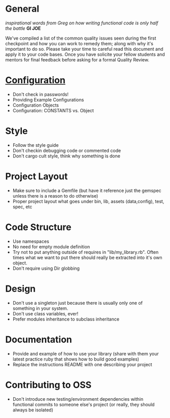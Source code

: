 General
=======
_inspirational words from Greg on how writing functional code is only
half the battle_ __GI JOE__

We've compiled a list of the common quality issues seen during the first checkpoint and how you can work to remedy them; along with why it's important to do so. Please take your time to careful read this document and apply it to your code bases. Once you have solicite your fellow students and mentors for final feedback before asking for a formal Quality Review.

[Configuration](https://github.com/mendicant-university/s10-notes/blob/master/configuration.md)
=============
  - Don't check in passwords!
  - Providing Example Configurations
  - Configuration Objects
  - Configuration: CONSTANTS vs. Object

Style
=====
  - Follow the style guide
  - Don't checkin debugging code or commented code
  - Don't cargo cult style, think why something is done

Project Layout
==============
  - Make sure to include a Gemfile (but have it reference just the gemspec unless there is a reason to do otherwise)
  - Proper project layout what goes under bin, lib, assets (data,config), test, spec, etc

Code Structure
==============
  - Use namespaces
  - No need for empty module definition
  - Try not to put anything outside of requires in "lib/my_library.rb". Often times what we want to put there should really be extracted into it's own object.
  - Don't require using Dir globbing

Design
======
  - Don't use a singleton just because there is usually only one of something in your system.
  - Don't use class variables, ever!
  - Prefer modules inheritance to subclass inheritance

Documentation
=============
  - Provide and example of how to use your library (share with them your latest practice ruby that shows how to build good examples)
  - Replace the instructions README with one describing your project

Contributing to OSS
===================
  - Don't introduce new testing/environment dependencies within functional commits to someone else's project (or really, they should always be isolated)